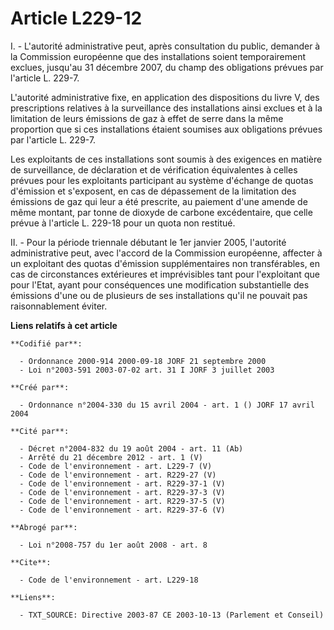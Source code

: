 # Article L229-12

I. - L'autorité administrative peut, après consultation du public, demander à la Commission européenne que des installations
soient temporairement exclues, jusqu'au 31 décembre 2007, du champ des obligations prévues par l'article L. 229-7.

L'autorité administrative fixe, en application des dispositions du livre V, des prescriptions relatives à la surveillance des
installations ainsi exclues et à la limitation de leurs émissions de gaz à effet de serre dans la même proportion que si ces
installations étaient soumises aux obligations prévues par l'article L. 229-7.

Les exploitants de ces installations sont soumis à des exigences en matière de surveillance, de déclaration et de
vérification équivalentes à celles prévues pour les exploitants participant au système d'échange de quotas d'émission et
s'exposent, en cas de dépassement de la limitation des émissions de gaz qui leur a été prescrite, au paiement d'une amende de
même montant, par tonne de dioxyde de carbone excédentaire, que celle prévue à l'article L. 229-18 pour un quota non
restitué.

II. - Pour la période triennale débutant le 1er janvier 2005, l'autorité administrative peut, avec l'accord de la Commission
européenne, affecter à un exploitant des quotas d'émission supplémentaires non transférables, en cas de circonstances
extérieures et imprévisibles tant pour l'exploitant que pour l'Etat, ayant pour conséquences une modification substantielle
des émissions d'une ou de plusieurs de ses installations qu'il ne pouvait pas raisonnablement éviter.

**Liens relatifs à cet article**

	**Codifié par**:

	  - Ordonnance 2000-914 2000-09-18 JORF 21 septembre 2000
	  - Loi n°2003-591 2003-07-02 art. 31 I JORF 3 juillet 2003

	**Créé par**:

	  - Ordonnance n°2004-330 du 15 avril 2004 - art. 1 () JORF 17 avril 2004

	**Cité par**:

	  - Décret n°2004-832 du 19 août 2004 - art. 11 (Ab)
	  - Arrêté du 21 décembre 2012 - art. 1 (V)
	  - Code de l'environnement - art. L229-7 (V)
	  - Code de l'environnement - art. R229-27 (V)
	  - Code de l'environnement - art. R229-37-1 (V)
	  - Code de l'environnement - art. R229-37-3 (V)
	  - Code de l'environnement - art. R229-37-5 (V)
	  - Code de l'environnement - art. R229-37-6 (V)

	**Abrogé par**:

	  - Loi n°2008-757 du 1er août 2008 - art. 8

	**Cite**:

	  - Code de l'environnement - art. L229-18

	**Liens**:

	  - TXT_SOURCE: Directive 2003-87 CE 2003-10-13 (Parlement et Conseil)
